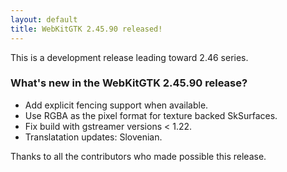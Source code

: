 ```yaml
---
layout: default
title: WebKitGTK 2.45.90 released!
---
```


This is a development release leading toward 2.46 series.

### What's new in the WebKitGTK 2.45.90 release?

 - Add explicit fencing support when available.
 - Use RGBA as the pixel format for texture backed SkSurfaces.
 - Fix build with gstreamer versions < 1.22.
 - Translatation updates: Slovenian.

Thanks to all the contributors who made possible this release.
